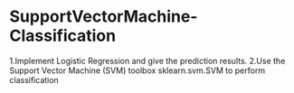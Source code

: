 # SupportVectorMachine-Classification
1.Implement Logistic Regression and give the prediction results. 2.Use the Support Vector Machine (SVM) toolbox sklearn.svm.SVM to perform classification
